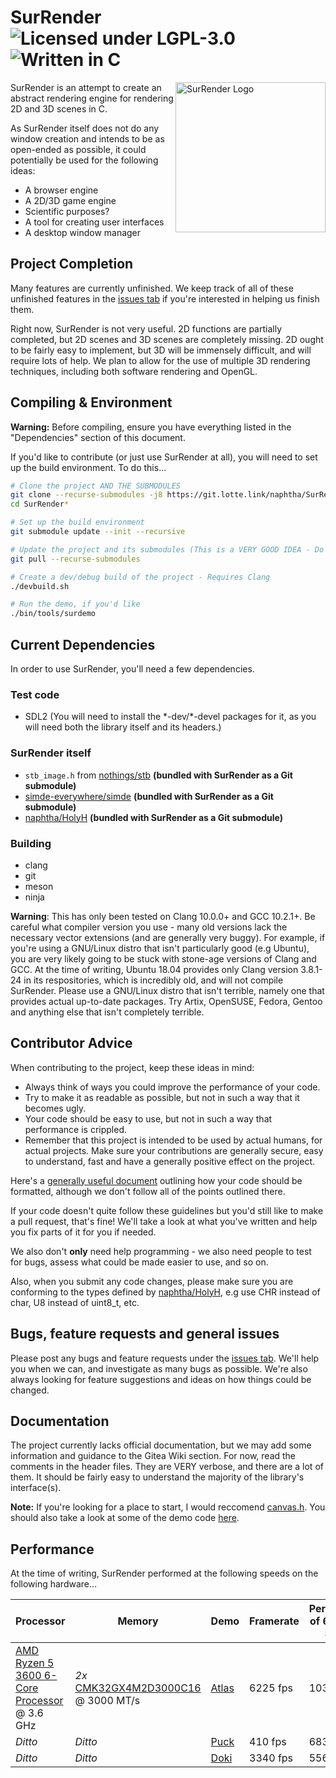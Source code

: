 # SurRender ![Licensed under LGPL-3.0](https://img.shields.io/badge/license-LGPL--3.0-orange) ![Written in C](https://img.shields.io/badge/language-C-lightgrey)

<img src="https://git.lotte.link/naphtha/SurRender/raw/branch/master/images/logo.png" align="right"
     title="SurRender Logo" width="240">

SurRender is an attempt to create an abstract rendering engine for rendering 2D and 3D scenes in C.

As SurRender itself does not do any window creation and intends to be as open-ended as possible, it could potentially be used for the following ideas:
* A browser engine
* A 2D/3D game engine
* Scientific purposes?
* A tool for creating user interfaces
* A desktop window manager

## Project Completion

Many features are currently unfinished. We keep track of all of these unfinished features in the [issues tab](https://git.lotte.link/naphtha/SurRender/issues) if you're interested in helping us finish them.

Right now, SurRender is not very useful. 2D functions are partially completed, but 2D scenes and 3D scenes are completely missing. 2D ought to be fairly easy to implement, but 3D will be immensely difficult, and will require lots of help. We plan to allow for the use of multiple 3D rendering techniques, including both software rendering and OpenGL.

## Compiling & Environment

**Warning:** Before compiling, ensure you have everything listed in the "Dependencies" section of this document.

If you'd like to contribute (or just use SurRender at all), you will need to set up the build environment. To do this...

```sh
# Clone the project AND THE SUBMODULES
git clone --recurse-submodules -j8 https://git.lotte.link/naphtha/SurRender.git
cd SurRender*

# Set up the build environment
git submodule update --init --recursive

# Update the project and its submodules (This is a VERY GOOD IDEA - Do this before building every time)
git pull --recurse-submodules

# Create a dev/debug build of the project - Requires Clang
./devbuild.sh

# Run the demo, if you'd like
./bin/tools/surdemo
```

## Current Dependencies

In order to use SurRender, you'll need a few dependencies.

### Test code

* SDL2 (You will need to install the \*-dev/\*-devel packages for it, as you will need both the library itself and its headers.)

### SurRender itself

* `stb_image.h` from [nothings/stb](https://github.com/nothings/stb) **(bundled with SurRender as a Git submodule)**
* [simde-everywhere/simde](https://github.com/simd-everywhere/simde) **(bundled with SurRender as a Git submodule)**
* [naphtha/HolyH](https://git.lotte.link/naphtha/HolyH) **(bundled with SurRender as a Git submodule)**

### Building

* clang
* git
* meson
* ninja

**Warning**: This has only been tested on Clang 10.0.0+ and GCC 10.2.1+. Be careful what compiler version you use - many old versions lack the necessary vector extensions (and are generally very buggy). For example, if you're using a GNU/Linux distro that isn't particularly good (e.g Ubuntu), you are very likely going to be stuck with stone-age versions of Clang and GCC. At the time of writing, Ubuntu 18.04 provides only Clang version 3.8.1-24 in its respositories, which is incredibly old, and will not compile SurRender. Please use a GNU/Linux distro that isn't terrible, namely one that provides actual up-to-date packages. Try Artix, OpenSUSE, Fedora, Gentoo and anything else that isn't completely terrible.

## Contributor Advice

When contributing to the project, keep these ideas in mind:
* Always think of ways you could improve the performance of your code.
* Try to make it as readable as possible, but not in such a way that it becomes ugly.
* Your code should be easy to use, but not in such a way that performance is crippled.
* Remember that this project is intended to be used by actual humans, for actual projects. Make sure your contributions are generally secure, easy to understand, fast and have a generally positive effect on the project.

Here's a [generally useful document](https://www.kernel.org/doc/html/v4.10/process/coding-style.html)  outlining how your code should be formatted, although we don't follow all of the points outlined there.

If your code doesn't quite follow these guidelines but you'd still like to make a pull request, that's fine! We'll take a look at what you've written and help you fix parts of it for you if needed.

We also don't **only** need help programming - we also need people to test for bugs, assess what could be made easier to use, and so on.

Also, when you submit any code changes, please make sure you are conforming to the types defined by [naphtha/HolyH](https://git.lotte.link/naphtha/HolyH), e.g use CHR instead of char, U8 instead of uint8_t, etc.

## Bugs, feature requests and general issues

Please post any bugs and feature requests under the [issues tab](https://git.lotte.link/naphtha/SurRender/issues). We'll help you when we can, and investigate as many bugs as possible. We're also always looking for feature suggestions and ideas on how things could be changed.

## Documentation

The project currently lacks official documentation, but we may add some information and guidance to the Gitea Wiki section. For now, read the comments in the header files. They are VERY verbose, and there are a lot of them. It should be fairly easy to understand the majority of the library's interface(s).

**Note:** If you're looking for a place to start, I would reccomend [canvas.h](https://git.lotte.link/naphtha/SurRender/src/branch/master/src/canvas.h). You should also take a look at some of the demo code [here](https://git.lotte.link/naphtha/SurRender/src/branch/master/demo.c).

## Performance

At the time of writing, SurRender performed at the following speeds on the following hardware...

| Processor | Memory | Demo | Framerate | Percentage of 60 Hz V. Sync | Compiler |
| - | - | - | - | - | - |
| [AMD Ryzen 5 3600 6-Core Processor](http://www.cpu-world.com/CPUs/Zen/AMD-Ryzen%205%203600.html) @ 3.6 GHz | *2x* [CMK32GX4M2D3000C16](https://www.corsair.com/us/en/Categories/Products/Memory/VENGEANCE%C2%AE-LPX-32GB-%282-x-16GB%29-DDR4-DRAM-3000MHz-C16-Memory-Kit---Black/p/CMK32GX4M2D3000C16) @ 3000 MT/s | [Atlas](https://git.lotte.link/naphtha/SurRender/src/commit/630ae6c72bb77aff29d450f003776f4f1449b697/demos.h) | 6225 fps | 10375% | Clang 10.0.0 |
| *Ditto* | *Ditto* | [Puck](https://git.lotte.link/naphtha/SurRender/src/commit/630ae6c72bb77aff29d450f003776f4f1449b697/demos.h) | 410 fps | 683% | *Ditto* |
| *Ditto* | *Ditto* | [Doki](https://git.lotte.link/naphtha/SurRender/src/commit/630ae6c72bb77aff29d450f003776f4f1449b697/demos.h) | 3340 fps | 5566% | *Ditto* |